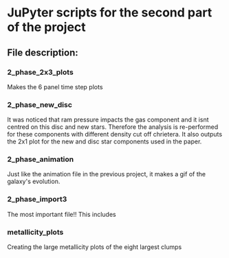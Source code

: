 # JuPyter scripts for the second part of the project

## File description:

### 2_phase_2x3_plots
Makes the 6 panel time step plots

### 2_phase_new_disc

It was noticed that ram pressure impacts the gas component and it isnt centred on this disc and new stars. Therefore the analysis is re-performed for these components with different density cut off chrietera. It also outputs the 2x1 plot for the new and disc star components used in the paper.


### 2_phase_animation
Just like the animation file in the previous project, it makes a gif of the galaxy's evolution. 

### 2_phase_import3
The most important file!!
This includes 

### metallicity_plots
Creating the large metallicity plots of the eight largest clumps
